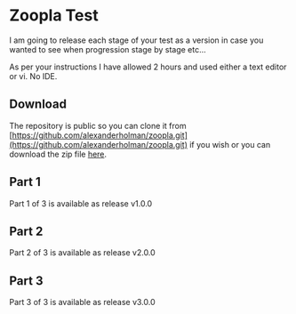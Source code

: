 # Zoopla Test
I am going to release each stage of your test as a version in case you wanted to see when progression stage by stage etc...

As per your instructions I have allowed 2 hours and used either a text editor or vi. No IDE.

## Download
The repository is public so you can clone it from [https://github.com/alexanderholman/zoopla.git](https://github.com/alexanderholman/zoopla.git) if you wish or you can download the zip file [here](https://github.com/alexanderholman/zoopla/archive/master.zip).

## Part 1
Part 1 of 3 is available as release v1.0.0

## Part 2
Part 2 of 3 is available as release v2.0.0

## Part 3
Part 3 of 3 is available as release v3.0.0